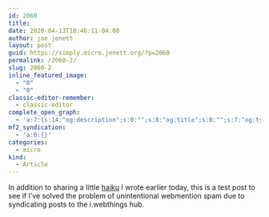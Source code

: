 ```yaml
---
id: 2060
title: 
date: 2020-04-13T10:46:11-04:00
author: joe jenett
layout: post
guid: https://simply.micro.jenett.org/?p=2060
permalink: /2060-2/
slug: 2060-2
inline_featured_image:
  - "0"
  - "0"
classic-editor-remember:
  - classic-editor
complete_open_graph:
  - 'a:7:{s:14:"og:description";s:0:"";s:8:"og:title";s:0:"";s:7:"og:type";s:0:"";s:12:"twitter:card";s:7:"summary";s:15:"twitter:creator";s:0:"";s:19:"twitter:description";s:0:"";s:8:"og:image";s:0:"";}'
mf2_syndication:
  - 'a:0:{}'
categories:
  - micro
kind:
  - Article
---
```

In addition to sharing a little <a href="https://simply.personal.jenett.org/alive/" title="">haiku</a> I wrote earlier today, this is a test post to see if I’ve solved the problem of unintentional webmention spam due to syndicating posts to the i.webthings hub.